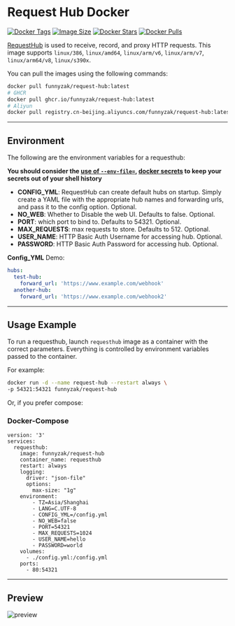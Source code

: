# Request Hub Docker

[![Docker Tags](https://img.shields.io/docker/v/funnyzak/request-hub?sort=semver&style=flat-square)](https://hub.docker.com/r/funnyzak/request-hub/)
[![Image Size](https://img.shields.io/docker/image-size/funnyzak/request-hub)](https://hub.docker.com/r/funnyzak/request-hub/)
[![Docker Stars](https://img.shields.io/docker/stars/funnyzak/request-hub.svg?style=flat-square)](https://hub.docker.com/r/funnyzak/request-hub/)
[![Docker Pulls](https://img.shields.io/docker/pulls/funnyzak/request-hub.svg?style=flat-square)](https://hub.docker.com/r/funnyzak/request-hub/)

[RequestHub](https://github.com/kyledayton/requesthub) is used to receive, record, and proxy HTTP requests. This image supports `linux/386`, `linux/amd64`, `linux/arm/v6`, `linux/arm/v7`, `linux/arm64/v8`, `linux/s390x`.


You can pull the images using the following commands:

```bash
docker pull funnyzak/request-hub:latest
# GHCR
docker pull ghcr.io/funnyzak/request-hub:latest
# Aliyun
docker pull registry.cn-beijing.aliyuncs.com/funnyzak/request-hub:latest
```

---

## Environment

The following are the environment variables for a requesthub:

__You should consider the [use of `--env-file=`](https://docs.docker.com/engine/reference/commandline/run/#set-environment-variables--e---env---env-file), [docker secrets](https://docs.docker.com/engine/swarm/secrets/) to keep your secrets out of your shell history__

* **CONFIG_YML**: RequestHub can create default hubs on startup. Simply create a YAML file with the appropriate hub names and forwarding urls, and pass it to the config option. Optional.
* **NO_WEB**: Whether to Disable the web UI. Defaults to false. Optional.
* **PORT**: which port to bind to. Defaults to 54321. Optional.
* **MAX_REQUESTS**: max requests to store. Defaults to 512. Optional.
* **USER_NAME**: HTTP Basic Auth Username for accessing hub. Optional.
* **PASSWORD**: HTTP Basic Auth Password for accessing hub. Optional.

**Config_YML** Demo:

```yaml
hubs:
  test-hub:
    forward_url: 'https://www.example.com/webhook'
  another-hub:
    forward_url: 'https://www.example.com/webhook2'
```

---

## Usage Example

To run a requesthub, launch `requesthub` image as a container with the correct parameters. Everything is controlled by environment variables passed to the container.

For example:

```bash
docker run -d --name request-hub --restart always \
-p 54321:54321 funnyzak/request-hub
```

Or, if you prefer compose:

### Docker-Compose

```docker
version: '3'
services:
  requesthub:
    image: funnyzak/request-hub
    container_name: requesthub
    restart: always
    logging:
      driver: "json-file"
      options:
        max-size: "1g"
    environment:
        - TZ=Asia/Shanghai
        - LANG=C.UTF-8
        - CONFIG_YML=/config.yml
        - NO_WEB=false
        - PORT=54321
        - MAX_REQUESTS=1024
        - USER_NAME=hello
        - PASSWORD=world
    volumes:
      - ./config.yml:/config.yml
    ports:
      - 80:54321
```

---

## Preview

![preview](https://github.com/user-attachments/assets/a4dacbb9-1131-4db9-a5f3-3d477487a070)
